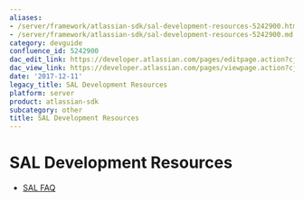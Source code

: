```yaml
---
aliases:
- /server/framework/atlassian-sdk/sal-development-resources-5242900.html
- /server/framework/atlassian-sdk/sal-development-resources-5242900.md
category: devguide
confluence_id: 5242900
dac_edit_link: https://developer.atlassian.com/pages/editpage.action?cjm=wozere&pageId=5242900
dac_view_link: https://developer.atlassian.com/pages/viewpage.action?cjm=wozere&pageId=5242900
date: '2017-12-11'
legacy_title: SAL Development Resources
platform: server
product: atlassian-sdk
subcategory: other
title: SAL Development Resources
---
```

# SAL Development Resources

-   [SAL FAQ](/server/framework/atlassian-sdk/sal-faq)




















































































































































